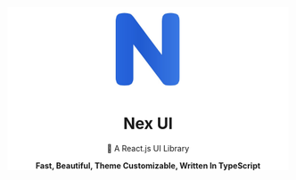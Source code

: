 <div style="background:white;">
  <p align="center">
    <img src='./assets/logo.jpg' style="width: 150px; height: 150px;" />
  </p>

  <h1 align="center">Nex UI</h1>
  <p align="center">🎉 A React.js UI Library</p>
  <p align="center"><b>Fast, Beautiful, Theme Customizable, Written In TypeScript</b></p>
</div>
